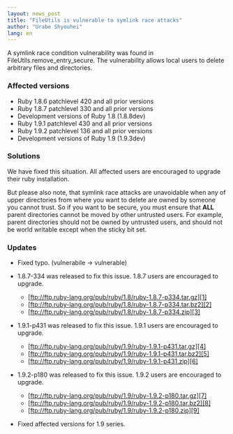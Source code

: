 ```yaml
---
layout: news_post
title: "FileUtils is vulnerable to symlink race attacks"
author: "Urabe Shyouhei"
lang: en
---
```


A symlink race condition vulnerability was found in
FileUtils.remove\_entry\_secure. The vulnerability allows local users to
delete arbitrary files and directories.

### Affected versions

* Ruby 1.8.6 patchlevel 420 and all prior versions
* Ruby 1.8.7 patchlevel 330 and all prior versions
* Development versions of Ruby 1.8 (1.8.8dev)
* Ruby 1.9.1 patchlevel 430 and all prior versions
* Ruby 1.9.2 patchlevel 136 and all prior versions
* Development versions of Ruby 1.9 (1.9.3dev)

### Solutions

We have fixed this situation. All affected users are encouraged to
upgrade their ruby installation.

But please also note, that symlink race attacks are unavoidable when any
of upper directories from where you want to delete are owned by someone
you cannot trust. So if you want to be secure, you must ensure that
**ALL** parent directories cannot be moved by other untrusted users. For
example, parent directories should not be owned by untrusted users, and
should not be world writable except when the sticky bit set.

### Updates

* Fixed typo. (vulnerabile -&gt; vulnerable)
* 1\.8.7-334 was released to fix this issue. 1.8.7 users are encouraged
  to upgrade.
  * [ftp://ftp.ruby-lang.org/pub/ruby/1.8/ruby-1.8.7-p334.tar.gz][1]
  * [ftp://ftp.ruby-lang.org/pub/ruby/1.8/ruby-1.8.7-p334.tar.bz2][2]
  * [ftp://ftp.ruby-lang.org/pub/ruby/1.8/ruby-1.8.7-p334.zip][3]

* 1\.9.1-p431 was released to fix this issue. 1.9.1 users are encouraged
  to upgrade.
  * [ftp://ftp.ruby-lang.org/pub/ruby/1.9/ruby-1.9.1-p431.tar.gz][4]
  * [ftp://ftp.ruby-lang.org/pub/ruby/1.9/ruby-1.9.1-p431.tar.bz2][5]
  * [ftp://ftp.ruby-lang.org/pub/ruby/1.9/ruby-1.9.1-p431.zip][6]

* 1\.9.2-p180 was released to fix this issue. 1.9.2 users are encouraged
  to upgrade.
  * [ftp://ftp.ruby-lang.org/pub/ruby/1.9/ruby-1.9.2-p180.tar.gz][7]
  * [ftp://ftp.ruby-lang.org/pub/ruby/1.9/ruby-1.9.2-p180.tar.bz2][8]
  * [ftp://ftp.ruby-lang.org/pub/ruby/1.9/ruby-1.9.2-p180.zip][9]

* Fixed affected versions for 1.9 series.



[1]: ftp://ftp.ruby-lang.org/pub/ruby/1.8/ruby-1.8.7-p334.tar.gz 
[2]: ftp://ftp.ruby-lang.org/pub/ruby/1.8/ruby-1.8.7-p334.tar.bz2 
[3]: ftp://ftp.ruby-lang.org/pub/ruby/1.8/ruby-1.8.7-p334.zip 
[4]: ftp://ftp.ruby-lang.org/pub/ruby/1.9/ruby-1.9.1-p431.tar.gz 
[5]: ftp://ftp.ruby-lang.org/pub/ruby/1.9/ruby-1.9.1-p431.tar.bz2 
[6]: ftp://ftp.ruby-lang.org/pub/ruby/1.9/ruby-1.9.1-p431.zip 
[7]: ftp://ftp.ruby-lang.org/pub/ruby/1.9/ruby-1.9.2-p180.tar.gz 
[8]: ftp://ftp.ruby-lang.org/pub/ruby/1.9/ruby-1.9.2-p180.tar.bz2 
[9]: ftp://ftp.ruby-lang.org/pub/ruby/1.9/ruby-1.9.2-p180.zip 
